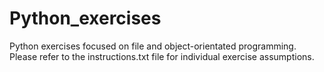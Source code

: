 # Python_exercises
Python exercises focused on file and object-orientated programming. Please refer to the instructions.txt file for individual exercise assumptions. 
